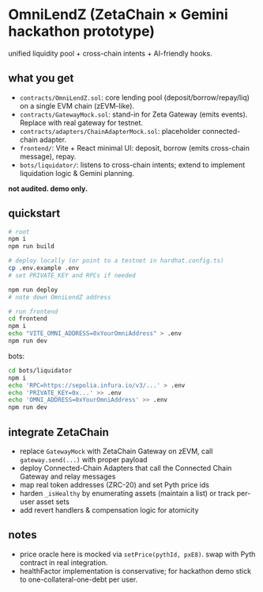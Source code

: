 # OmniLendZ (ZetaChain × Gemini hackathon prototype)

unified liquidity pool + cross-chain intents + AI-friendly hooks.

## what you get
- `contracts/OmniLendZ.sol`: core lending pool (deposit/borrow/repay/liq) on a single EVM chain (zEVM-like).
- `contracts/GatewayMock.sol`: stand-in for Zeta Gateway (emits events). Replace with real gateway for testnet.
- `contracts/adapters/ChainAdapterMock.sol`: placeholder connected-chain adapter.
- `frontend/`: Vite + React minimal UI: deposit, borrow (emits cross-chain message), repay.
- `bots/liquidator/`: listens to cross-chain intents; extend to implement liquidation logic & Gemini planning.

**not audited. demo only.**

## quickstart

```bash
# root
npm i
npm run build

# deploy locally (or point to a testnet in hardhat.config.ts)
cp .env.example .env
# set PRIVATE_KEY and RPCs if needed

npm run deploy
# note down OmniLendZ address

# run frontend
cd frontend
npm i
echo "VITE_OMNI_ADDRESS=0xYourOmniAddress" > .env
npm run dev
```

bots:
```bash
cd bots/liquidator
npm i
echo 'RPC=https://sepolia.infura.io/v3/...' > .env
echo 'PRIVATE_KEY=0x...' >> .env
echo 'OMNI_ADDRESS=0xYourOmniAddress' >> .env
npm run dev
```

## integrate ZetaChain
- replace `GatewayMock` with ZetaChain Gateway on zEVM, call `gateway.send(...)` with proper payload
- deploy Connected-Chain Adapters that call the Connected Chain Gateway and relay messages
- map real token addresses (ZRC-20) and set Pyth price ids
- harden `_isHealthy` by enumerating assets (maintain a list) or track per-user asset sets
- add revert handlers & compensation logic for atomicity

## notes
- price oracle here is mocked via `setPrice(pythId, pxE8)`. swap with Pyth contract in real integration.
- healthFactor implementation is conservative; for hackathon demo stick to one-collateral-one-debt per user.
